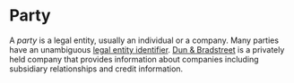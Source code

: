 # Party

A _party_ is a legal entity, usually an individual or a company.
Many parties have an unambiguous
[legal entity identifier](https://www.iso.org/standard/59771.html).
[Dun &amp; Bradstreet](https://www.dnb.com/) is
a privately held company that provides information about companies
including subsidiary relationships and credit information.
